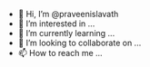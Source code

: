 - 👋 Hi, I’m @praveenislavath
- 👀 I’m interested in ...
- 🌱 I’m currently learning ...
- 💞️ I’m looking to collaborate on ...
- 📫 How to reach me ...

<!---
praveenislavath/praveenislavath is a ✨ special ✨ repository because its `README.md` (this file) appears on your GitHub profile.
You can click the Preview link to take a look at your changes.
--->

